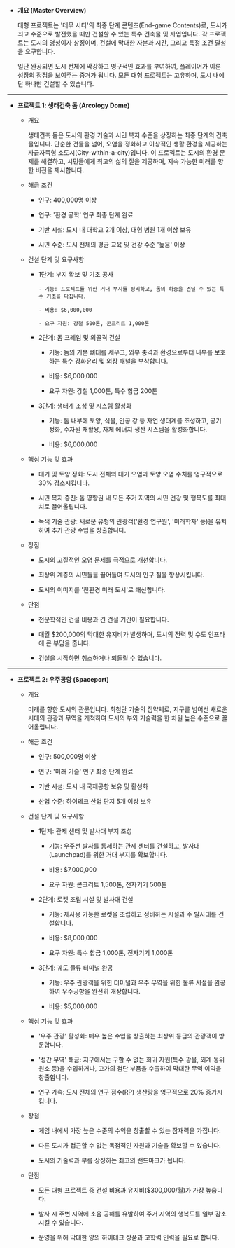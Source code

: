 - **개요 (Master Overview)**

  대형 프로젝트는 '테무 시티'의 최종 단계 콘텐츠(End-game Contents)로, 도시가 최고 수준으로 발전했을 때만 건설할 수 있는 특수 건축물 및 사업입니다. 각 프로젝트는 도시의 명성이자 상징이며, 건설에 막대한 자본과 시간, 그리고 특정 조건 달성을 요구합니다.

  일단 완공되면 도시 전체에 막강하고 영구적인 효과를 부여하여, 플레이어가 이룬 성장의 정점을 보여주는 증거가 됩니다. 모든 대형 프로젝트는 고유하며, 도시 내에 단 하나만 건설할 수 있습니다.

---

- **프로젝트 1: 생태건축 돔 (Arcology Dome)**

  - 개요

    생태건축 돔은 도시의 환경 기술과 시민 복지 수준을 상징하는 최종 단계의 건축물입니다. 단순한 건물을 넘어, 오염을 정화하고 이상적인 생활 환경을 제공하는 자급자족형 소도시(City-within-a-city)입니다. 이 프로젝트는 도시의 환경 문제를 해결하고, 시민들에게 최고의 삶의 질을 제공하며, 지속 가능한 미래를 향한 비전을 제시합니다.

  - 해금 조건

    - 인구: 400,000명 이상

    - 연구: '환경 공학' 연구 최종 단계 완료

    - 기반 시설: 도시 내 대학교 2개 이상, 대형 병원 1개 이상 보유

    - 시민 수준: 도시 전체의 평균 교육 및 건강 수준 '높음' 이상

  - 건설 단계 및 요구사항

    - 1단계: 부지 확보 및 기초 공사
	
	      - 기능: 프로젝트를 위한 거대 부지를 정리하고, 돔의 하중을 견딜 수 있는 특수 기초를 다집니다.

	      - 비용: $6,000,000

	      - 요구 자원: 강철 500톤, 콘크리트 1,000톤

    - 2단계: 돔 프레임 및 외골격 건설

      - 기능: 돔의 기본 뼈대를 세우고, 외부 충격과 환경으로부터 내부를 보호하는 특수 강화유리 및 외장 패널을 부착합니다.

      - 비용: $6,000,000

      - 요구 자원: 강철 1,000톤, 특수 합금 200톤

    - 3단계: 생태계 조성 및 시스템 활성화

      - 기능: 돔 내부에 토양, 식물, 인공 강 등 자연 생태계를 조성하고, 공기 정화, 수자원 재활용, 자체 에너지 생산 시스템을 활성화합니다.

      - 비용: $6,000,000

  - 핵심 기능 및 효과

    - 대기 및 토양 정화: 도시 전체의 대기 오염과 토양 오염 수치를 영구적으로 30% 감소시킵니다.

    - 시민 복지 증진: 돔 영향권 내 모든 주거 지역의 시민 건강 및 행복도를 최대치로 끌어올립니다.

    - 녹색 기술 관광: 새로운 유형의 관광객('환경 연구원', '미래학자' 등)을 유치하여 추가 관광 수입을 창출합니다.

  - 장점

    - 도시의 고질적인 오염 문제를 극적으로 개선합니다.

    - 최상위 계층의 시민들을 끌어들여 도시의 인구 질을 향상시킵니다.

    - 도시의 이미지를 '친환경 미래 도시'로 쇄신합니다.

  - 단점

    - 천문학적인 건설 비용과 긴 건설 기간이 필요합니다.

    - 매월 $200,000의 막대한 유지비가 발생하며, 도시의 전력 및 수도 인프라에 큰 부담을 줍니다.

    - 건설을 시작하면 취소하거나 되돌릴 수 없습니다.

---

- **프로젝트 2: 우주공항 (Spaceport)**

  - 개요

    미래를 향한 도시의 관문입니다. 최첨단 기술의 집약체로, 지구를 넘어선 새로운 시대의 관광과 무역을 개척하여 도시의 부와 기술력을 한 차원 높은 수준으로 끌어올립니다.

  - 해금 조건

    - 인구: 500,000명 이상

    - 연구: '미래 기술' 연구 최종 단계 완료

    - 기반 시설: 도시 내 국제공항 보유 및 활성화

    - 산업 수준: 하이테크 산업 단지 5개 이상 보유

  - 건설 단계 및 요구사항

    - 1단계: 관제 센터 및 발사대 부지 조성

      - 기능: 우주선 발사를 통제하는 관제 센터를 건설하고, 발사대(Launchpad)를 위한 거대 부지를 확보합니다.

      - 비용: $7,000,000

      - 요구 자원: 콘크리트 1,500톤, 전자기기 500톤

    - 2단계: 로켓 조립 시설 및 발사대 건설

      - 기능: 재사용 가능한 로켓을 조립하고 정비하는 시설과 주 발사대를 건설합니다.

      - 비용: $8,000,000

      - 요구 자원: 특수 합금 1,000톤, 전자기기 1,000톤

    - 3단계: 궤도 물류 터미널 완공

      - 기능: 우주 관광객을 위한 터미널과 우주 무역을 위한 물류 시설을 완공하여 우주공항을 완전히 개장합니다.

      - 비용: $5,000,000

  - 핵심 기능 및 효과

    - '우주 관광' 활성화: 매우 높은 수입을 창출하는 최상위 등급의 관광객이 방문합니다.

    - '성간 무역' 해금: 지구에서는 구할 수 없는 희귀 자원(특수 광물, 외계 동위원소 등)을 수입하거나, 고가의 첨단 부품을 수출하여 막대한 무역 이익을 창출합니다.

    - 연구 가속: 도시 전체의 연구 점수(RP) 생산량을 영구적으로 20% 증가시킵니다.

  - 장점

    - 게임 내에서 가장 높은 수준의 수익을 창출할 수 있는 잠재력을 가집니다.

    - 다른 도시가 접근할 수 없는 독점적인 자원과 기술을 확보할 수 있습니다.

    - 도시의 기술력과 부를 상징하는 최고의 랜드마크가 됩니다.

  - 단점

    - 모든 대형 프로젝트 중 건설 비용과 유지비($300,000/월)가 가장 높습니다.

    - 발사 시 주변 지역에 소음 공해를 유발하여 주거 지역의 행복도를 일부 감소시킬 수 있습니다.

    - 운영을 위해 막대한 양의 하이테크 상품과 고학력 인력을 필요로 합니다.